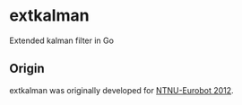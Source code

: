 extkalman
=========

Extended kalman filter in Go


Origin
------

extkalman was originally developed for [NTNU-Eurobot 2012](http://eurobot-ntnu.no).
